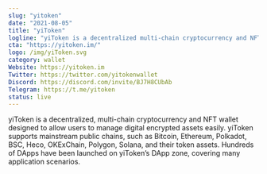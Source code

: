 ```yaml
---
slug: "yitoken"
date: "2021-08-05"
title: "yiToken"
logline: "yiToken is a decentralized multi-chain cryptocurrency and NFT wallet which supports an array of chains, including Bitcoin, Ethereum, Polkadot, BSC, Heco, OKExChain, Polygon, and Solana."
cta: "https://yitoken.im/"
logo: /img/yiToken.svg
category: wallet
Website: https://yitoken.im
Twitter: https://twitter.com/yitokenwallet
Discord: https://discord.com/invite/BJ7H8CUbAb
Telegram: https://t.me/yitoken
status: live
---
```


yiToken is a decentralized, multi-chain cryptocurrency and NFT wallet designed to allow users to manage digital encrypted assets easily. yiToken supports mainstream public chains, such as Bitcoin, Ethereum, Polkadot, BSC, Heco, OKExChain, Polygon, Solana, and their token assets. Hundreds of DApps have been launched on yiToken’s DApp zone, covering many application scenarios. 
